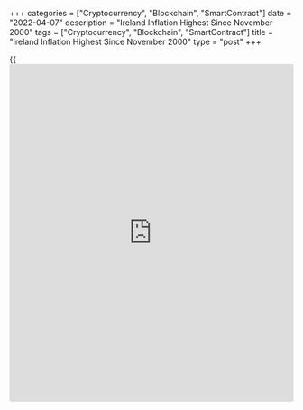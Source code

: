 +++
categories = ["Cryptocurrency", "Blockchain", "SmartContract"]
date = "2022-04-07"
description = "Ireland Inflation Highest Since November 2000"
tags = ["Cryptocurrency", "Blockchain", "SmartContract"]
title = "Ireland Inflation Highest Since November 2000"
type = "post"
+++

{{<iframe id="large-banner" src="https://www.bounty.group/#slide=4.0" width="100%" height="600" scrolling="no" style="border: 0px solid rgb(216, 221, 230); border-radius: 3px;">}}

Ireland's consumer price inflation rose to the highest since November
2000 as transport and utility costs surged amid soaring energy prices,
the Central Statistics Office said on Thursday.

Consumer price inflation rose to 6.7 percent in March from 5.6 percent
in February. This was the strongest since November 2000, when inflation
was 7.0 percent.

Among the divisions, transport prices grew the most, by 18.7 percent and
prices for housing, water, electricity, gas and other fuels rose 17.4
percent.

Price for alcoholic beverages and tobacco, and prices for restaurants
and hotels grew by 7.0 percent and 3.6 percent, respectively.

The cost of diesel jumped 46 percent, that of petrol surged 35.2 percent
and airfares shot up 69.2 percent.

Electricity prices increased 22.4 percent, gas prices climbed 27.9
percent, liquid fuels for home heating was expensive by 126.6 percent.
Prices of solid fuels rose 20.5 percent.

Miscellaneous goods & services, clothing & footwear and education were
the only divisions to show a decrease annually in March.

On a month-on-month basis, consumer prices rose 1.9 percent in March,
following a 0.9 percent increase in the prior month.

The latest monthly increase was the largest since the monthly CPI series
started in 1997, the CSO said.

EU harmonized inflation rose to 6.9 percent in March from 5.7 percent in
February.

On a monthly, the harmonized index of consumer prices gained 2.1 percent
in March, following 0.9 percent rise in the previous month.

For comments and feedback [contact](https://www.playgroundfx.com/contact/): editorial@rtt[news](https://www.letsplayfx.com/blog/forex-news-website/).com

[Economic News][1]

 **What parts of the world are seeing the best (and worst) economic
performances lately? Click[here][2] to check out our [Econ Scorecard][2]
and find out! See up-to-the-moment [ranking](https://www.playgroundfx.com/blog/crypto-exchange-ranking/)s for the best and worst
performers in [GDP][3], [unemployment rate][4], [inflation][5] and much
more.**

   1. www.rtt[news](https://www.letsplayfx.com/blog/forex-news-website/).com/Content/EconomicNews.aspx
   2. www.rtt[news](https://www.letsplayfx.com/blog/forex-news-website/).com/economic-scorecard/world-rank/unemployment-rate/highest-performance.aspx
   3. www.rtt[news](https://www.letsplayfx.com/blog/forex-news-website/).com/economic-scorecard/world-rank/GDP/highest-performance.aspx
   4. www.rtt[news](https://www.letsplayfx.com/blog/forex-news-website/).com/economic-scorecard/world-rank/unemployment-rate/lowest-performance.aspx
   5. www.rtt[news](https://www.letsplayfx.com/blog/forex-news-website/).com/economic-scorecard/world-rank/CPI/highest-performance.aspx